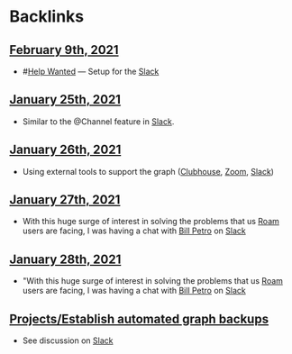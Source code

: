 
# Backlinks
## [February 9th, 2021](<February 9th, 2021.md>)
- #[Help Wanted](<Help Wanted.md>) — Setup for the [Slack](<Slack.md>)

## [January 25th, 2021](<January 25th, 2021.md>)
- Similar to the @Channel feature in [Slack](<Slack.md>).

## [January 26th, 2021](<January 26th, 2021.md>)
- Using external tools to support the graph ([Clubhouse](<Clubhouse.md>), [Zoom](<Zoom.md>), [Slack](<Slack.md>))

## [January 27th, 2021](<January 27th, 2021.md>)
- With this huge surge of interest in solving the problems that us [Roam](<Roam.md>) users  are facing, I was having a chat with [Bill Petro](<Bill Petro.md>) on [Slack](<Slack.md>)

## [January 28th, 2021](<January 28th, 2021.md>)
- "With this huge surge of interest in solving the problems that us [Roam](<Roam.md>) users  are facing, I was having a chat with [Bill Petro](<Bill Petro.md>) on [Slack](<Slack.md>)

## [Projects/Establish automated graph backups](<Projects/Establish automated graph backups.md>)
- See discussion on [Slack](<Slack.md>)

